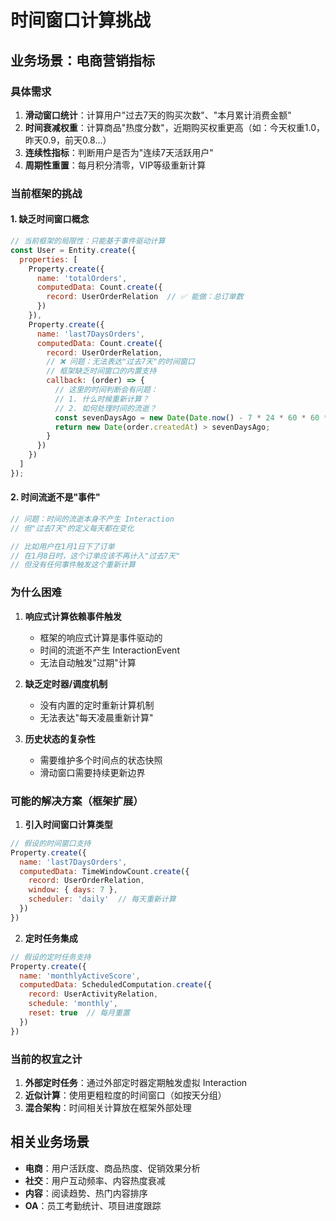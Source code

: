 # 时间窗口计算挑战

## 业务场景：电商营销指标

### 具体需求
1. **滑动窗口统计**：计算用户"过去7天的购买次数"、"本月累计消费金额"
2. **时间衰减权重**：计算商品"热度分数"，近期购买权重更高（如：今天权重1.0，昨天0.9，前天0.8...）
3. **连续性指标**：判断用户是否为"连续7天活跃用户"
4. **周期性重置**：每月积分清零，VIP等级重新计算

### 当前框架的挑战

#### 1. 缺乏时间窗口概念
```javascript
// 当前框架的局限性：只能基于事件驱动计算
const User = Entity.create({
  properties: [
    Property.create({
      name: 'totalOrders',
      computedData: Count.create({
        record: UserOrderRelation  // ✅ 能做：总订单数
      })
    }),
    Property.create({
      name: 'last7DaysOrders',
      computedData: Count.create({
        record: UserOrderRelation,
        // ❌ 问题：无法表达"过去7天"的时间窗口
        // 框架缺乏时间窗口的内置支持
        callback: (order) => {
          // 这里的时间判断会有问题：
          // 1. 什么时候重新计算？
          // 2. 如何处理时间的流逝？
          const sevenDaysAgo = new Date(Date.now() - 7 * 24 * 60 * 60 * 1000);
          return new Date(order.createdAt) > sevenDaysAgo;
        }
      })
    })
  ]
});
```

#### 2. 时间流逝不是"事件"
```javascript
// 问题：时间的流逝本身不产生 Interaction
// 但"过去7天"的定义每天都在变化

// 比如用户在1月1日下了订单
// 在1月8日时，这个订单应该不再计入"过去7天"
// 但没有任何事件触发这个重新计算
```

### 为什么困难

1. **响应式计算依赖事件触发**
   - 框架的响应式计算是事件驱动的
   - 时间的流逝不产生 InteractionEvent
   - 无法自动触发"过期"计算

2. **缺乏定时器/调度机制**
   - 没有内置的定时重新计算机制
   - 无法表达"每天凌晨重新计算"

3. **历史状态的复杂性**
   - 需要维护多个时间点的状态快照
   - 滑动窗口需要持续更新边界

### 可能的解决方案（框架扩展）

1. **引入时间窗口计算类型**
```javascript
// 假设的时间窗口支持
Property.create({
  name: 'last7DaysOrders',
  computedData: TimeWindowCount.create({
    record: UserOrderRelation,
    window: { days: 7 },
    scheduler: 'daily'  // 每天重新计算
  })
})
```

2. **定时任务集成**
```javascript
// 假设的定时任务支持
Property.create({
  name: 'monthlyActiveScore',
  computedData: ScheduledComputation.create({
    record: UserActivityRelation,
    schedule: 'monthly',
    reset: true  // 每月重置
  })
})
```

### 当前的权宜之计

1. **外部定时任务**：通过外部定时器定期触发虚拟 Interaction
2. **近似计算**：使用更粗粒度的时间窗口（如按天分组）
3. **混合架构**：时间相关计算放在框架外部处理

## 相关业务场景

- **电商**：用户活跃度、商品热度、促销效果分析
- **社交**：用户互动频率、内容热度衰减
- **内容**：阅读趋势、热门内容排序
- **OA**：员工考勤统计、项目进度跟踪
